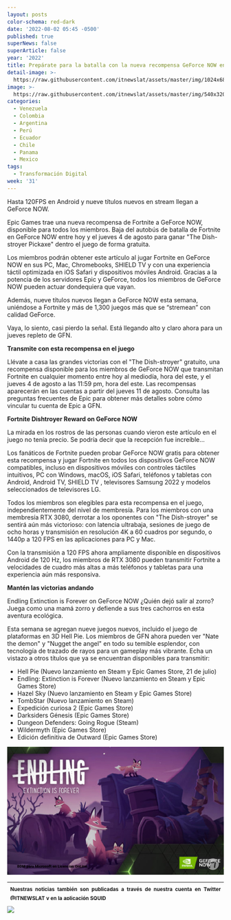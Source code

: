 ```yaml
---
layout: posts
color-schema: red-dark
date: '2022-08-02 05:45 -0500'
published: true
superNews: false
superArticle: false
year: '2022'
title: Prepárate para la batalla con la nueva recompensa GeForce NOW en Fortnite
detail-image: >-
  https://raw.githubusercontent.com/itnewslat/assets/master/img/1024x680/_GeForce-NOW-en-Fortnite-g.jpg
image: >-
  https://raw.githubusercontent.com/itnewslat/assets/master/img/540x320/_GeForce-NOW-en-Fortnite-p.jpg
categories:
  - Venezuela
  - Colombia
  - Argentina
  - Perú
  - Ecuador
  - Chile
  - Panama
  - Mexico
tags:
  - Transformación Digital
week: '31'
---
```

Hasta 120FPS en Android y nueve títulos nuevos en stream llegan a GeForce NOW.
 
Epic Games trae una nueva recompensa de Fortnite a GeForce NOW, disponible para todos los miembros. Baja del autobús de batalla de Fortnite en GeForce NOW entre hoy y el jueves 4 de agosto para ganar "The Dish-stroyer Pickaxe" dentro el juego de forma gratuita.
 
Los miembros podrán obtener este artículo al jugar Fortnite en GeForce NOW en sus PC, Mac, Chromebooks, SHIELD TV y con una experiencia táctil optimizada en iOS Safari y dispositivos móviles Android. Gracias a la potencia de los servidores Epic y GeForce, todos los miembros de GeForce NOW pueden actuar dondequiera que vayan.
 
Además, nueve títulos nuevos llegan a GeForce NOW esta semana, uniéndose a Fortnite y más de 1,300 juegos más que se “stremean” con calidad GeForce.
 
Vaya, lo siento, casi pierdo la señal. Está llegando alto y claro ahora para un jueves repleto de GFN.
 
**Transmite con esta recompensa en el juego**
 
Llévate a casa las grandes victorias con el  "The Dish-stroyer" gratuito, una recompensa disponible para los miembros de GeForce NOW que transmitan Fortnite en cualquier momento entre hoy al mediodía, hora del este, y el jueves 4 de agosto a las 11:59 pm, hora del este. Las recompensas aparecerán en las cuentas a partir del jueves 11 de agosto. Consulta las preguntas frecuentes de Epic para obtener más detalles sobre cómo vincular tu cuenta de Epic a GFN.
 
**Fortnite Dishtroyer Reward on GeForce NOW**

La mirada en los rostros de las personas cuando vieron este artículo en el juego no tenía precio. Se podría decir que la recepción fue increíble…
 
Los fanáticos de Fortnite pueden probar GeForce NOW gratis para obtener esta recompensa y jugar Fortnite en todos los dispositivos GeForce NOW compatibles, incluso en dispositivos móviles con controles táctiles intuitivos, PC con Windows, macOS, iOS Safari, teléfonos y tabletas con Android, Android TV, SHIELD TV , televisores Samsung 2022 y modelos seleccionados de televisores LG.
 
Todos los miembros son elegibles para esta recompensa en el juego, independientemente del nivel de membresía. Para los miembros con una membresía RTX 3080, derrotar a los oponentes con "The Dish-stroyer" se sentirá aún más victorioso: con latencia ultrabaja, sesiones de juego de ocho horas y transmisión en resolución 4K a 60 cuadros por segundo, o 1440p a 120 FPS en las aplicaciones para PC y Mac.
 
Con la transmisión a 120 FPS ahora ampliamente disponible en dispositivos Android de 120 Hz, los miembros de RTX 3080 pueden transmitir Fortnite a velocidades de cuadro más altas a más teléfonos y tabletas para una experiencia aún más responsiva.
 
**Mantén las victorias andando**
 
Endling Extinction is Forever on GeForce NOW
¿Quién dejó salir al zorro? Juega como una mamá zorro y defiende a sus tres cachorros en esta aventura ecológica.
 
Esta semana se agregan nueve juegos nuevos, incluido el juego de plataformas en 3D Hell Pie. Los miembros de GFN ahora pueden ver "Nate the demon" y "Nugget the angel" en todo su temible esplendor, con tecnología de trazado de rayos para un gameplay más vibrante. Echa un vistazo a otros títulos que ya se encuentran disponibles para transmitir:

- Hell Pie (Nuevo lanzamiento en Steam y Epic Games Store, 21 de julio)
- Endling: Extinction is Forever (Nuevo lanzamiento en Steam y Epic Games Store)
- Hazel Sky (Nuevo lanzamiento en Steam y Epic Games Store)
- TombStar (Nuevo lanzamiento en Steam)
- Expedición curiosa 2 (Epic Games Store)
- Darksiders Génesis (Epic Games Store)
- Dungeon Defenders: Going Rogue (Steam)
- Wildermyth (Epic Games Store)
- Edición definitiva de Outward (Epic Games Store)


![](https://raw.githubusercontent.com/itnewslat/assets/master/img/540x320/_GeForce-NOW-en-Fortnite-p.jpg)

<table style="height: 42px;" width="569">
<tbody>
<tr>
<td style="text-align: justify;"><sub><strong>Nuestras noticias también son publicadas a través de nuestra cuenta en Twitter <a href="https://twitter.com/itnewslat?lang=es">@ITNEWSLAT</a> y en la aplicación <a href="https://squidapp.co/en/">SQUID</a></strong></sub></td>
</tr>
</tbody>
</table>

<img src="https://tracker.metricool.com/c3po.jpg?hash=56f88a41e39ab42c063cc51676587a04"/>